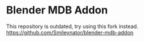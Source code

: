 # Blender MDB Addon
This repository is outdated, try using this fork instead.  
https://github.com/Smileynator/blender-mdb-addon
